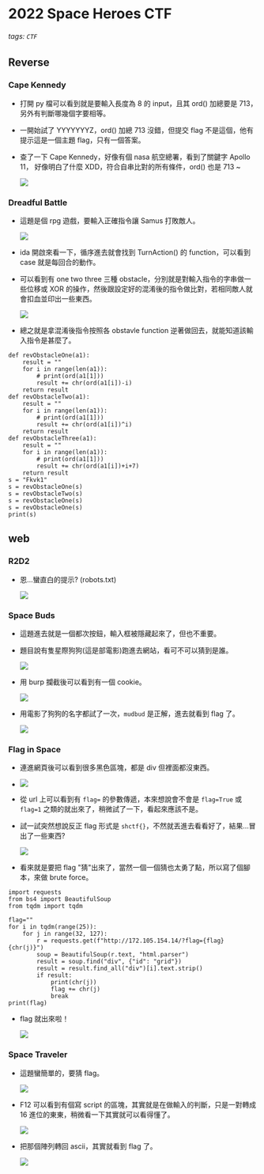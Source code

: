 # 2022 Space Heroes CTF
###### tags: `CTF`
## Reverse
### Cape Kennedy
- 打開 py 檔可以看到就是要輸入長度為 8 的 input，且其 ord() 加總要是 713，另外有判斷哪幾個字要相等。
- 一開始試了 YYYYYYYZ，ord() 加總 713 沒錯，但提交 flag 不是這個，他有提示這是一個主題 flag，只有一個答案。
- 查了一下 Cape Kennedy，好像有個 nasa 航空總署，看到了關鍵字 Apollo 11， 好像明白了什麼 XDD，符合自串比對的所有條件，ord() 也是 713 ~

    ![](https://i.imgur.com/FReIWrp.png)

### Dreadful Battle
- 這題是個 rpg 遊戲，要輸入正確指令讓 Samus 打敗敵人。
    
    ![](https://i.imgur.com/6xQ5400.png)

- ida 開啟來看一下，循序進去就會找到 TurnAction() 的 function，可以看到 case 就是每回合的動作。
- 可以看到有 one two three 三種 obstacle，分別就是對輸入指令的字串做一些位移或 XOR 的操作，然後跟設定好的混淆後的指令做比對，若相同敵人就會扣血並印出一些東西。

    ![](https://i.imgur.com/cKfmpJ4.png)

- 總之就是拿混淆後指令按照各 obstavle function 逆著做回去，就能知道該輸入指令是甚麼了。
```python=
def revObstacleOne(a1):
    result = ""
    for i in range(len(a1)):
        # print(ord(a1[1]))
        result += chr(ord(a1[i])-i)
    return result
def revObstacleTwo(a1):
    result = ""
    for i in range(len(a1)):
        # print(ord(a1[1]))
        result += chr(ord(a1[i])^i)
    return result
def revObstacleThree(a1):
    result = ""
    for i in range(len(a1)):
        # print(ord(a1[1]))
        result += chr(ord(a1[i])+i+7)
    return result
s = "Fkvk1"
s = revObstacleOne(s)
s = revObstacleTwo(s)
s = revObstacleOne(s)
s = revObstacleOne(s)
print(s)
```
## web
### R2D2
- 恩...蠻直白的提示? (robots.txt)

    ![](https://i.imgur.com/v2rZOFP.png)

### Space Buds
- 這題進去就是一個都次按鈕，輸入框被隱藏起來了，但也不重要。
- 題目說有隻星際狗狗(這是部電影)跑進去網站，看可不可以猜到是誰。

    ![](https://i.imgur.com/gYLlOQ7.png)

- 用 burp 攔截後可以看到有一個 cookie。
    
    ![](https://i.imgur.com/fIFC0LC.png)

- 用電影了狗狗的名字都試了一次，`mudbud` 是正解，進去就看到 flag 了。

    ![](https://i.imgur.com/J7qxtRY.png)
### Flag in Space
- 連進網頁後可以看到很多黑色區塊，都是 div 但裡面都沒東西。
- 
    ![](https://i.imgur.com/UEiYzKU.png)
    
- 從 url 上可以看到有 `flag=` 的參數傳遞，本來想說會不會是 `flag=True` 或 `flag=1` 之類的就出來了，稍微試了一下，看起來應該不是。
- 試一試突然想說反正 flag 形式是 `shctf{}`，不然就丟進去看看好了，結果...冒出了一些東西?
    
    ![](https://i.imgur.com/0b5gcKi.png)

- 看來就是要把 flag "猜"出來了，當然一個一個猜也太勇了點，所以寫了個腳本，來做 brute force。
```python=
import requests
from bs4 import BeautifulSoup
from tqdm import tqdm

flag=""
for i in tqdm(range(25)):
    for j in range(32, 127):
        r = requests.get(f"http://172.105.154.14/?flag={flag}{chr(j)}")
        soup = BeautifulSoup(r.text, "html.parser")
        result = soup.find("div", {"id": "grid"})
        result = result.find_all("div")[i].text.strip()
        if result:
            print(chr(j))
            flag += chr(j)
            break
print(flag)
```
- flag 就出來啦！

  ![](https://i.imgur.com/ZsuG2iO.png)
  
### Space Traveler
- 這題蠻簡單的，要猜 flag。
    
    ![](https://i.imgur.com/tywMNqA.png)
    
- F12 可以看到有個寫 script 的區塊，其實就是在做輸入的判斷，只是一對轉成 16 進位的東東，稍微看一下其實就可以看得懂了。

    ![](https://i.imgur.com/P4Qb2aa.png)

- 把那個陣列轉回 ascii，其實就看到 flag 了。

    ![](https://i.imgur.com/6VpaKTW.png)
